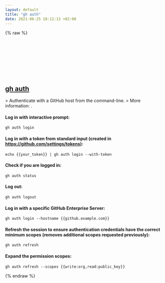 ```yaml
---
layout: default
title: "gh auth"
date: 2021-06-25 18:12:13 +02:00
---
```

{% raw %}
<h2 id="gh-auth">
  <a href="/en/common/gh-auth.html">gh auth</a> <a href="#gh-auth"><svg class="icon">
    <use href="/assets/images/unicode_sprite.svg#link" />
  </svg></a>
</h2>
> Authenticate with a GitHub host from the command-line.
> More information: <https://cli.github.com/manual/gh_auth>.

#### Log in with interactive prompt:
```shell
gh auth login
```
#### Log in with a token from standard input (created in https://github.com/settings/tokens):
```shell
echo {{your_token}} | gh auth login --with-token
```
#### Check if you are logged in:
```shell
gh auth status
```
#### Log out:
```shell
gh auth logout
```
#### Log in with a specific GitHub Enterprise Server:
```shell
gh auth login --hostname {{github.example.com}}
```
#### Refresh the session to ensure authentication credentials have the correct minimum scopes (removes additional scopes requested previously):
```shell
gh auth refresh
```
#### Expand the permission scopes:
```shell
gh auth refresh --scopes {{write:org,read:public_key}}
```
{% endraw %}